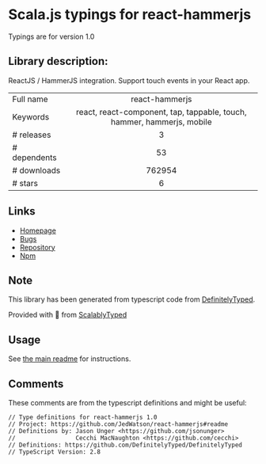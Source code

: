 
# Scala.js typings for react-hammerjs

Typings are for version 1.0

## Library description:
ReactJS / HammerJS integration. Support touch events in your React app.

|                    |                 |
| ------------------ | :-------------: |
| Full name          | react-hammerjs |
| Keywords           | react, react-component, tap, tappable, touch, hammer, hammerjs, mobile |
| # releases         | 3 |
| # dependents       | 53 |
| # downloads        | 762954 |
| # stars            | 6 |

## Links
- [Homepage](https://github.com/JedWatson/react-hammerjs#readme)
- [Bugs](https://github.com/JedWatson/react-hammerjs/issues)
- [Repository](https://github.com/JedWatson/react-hammerjs)
- [Npm](https://www.npmjs.com/package/react-hammerjs)
    


## Note
This library has been generated from typescript code from [DefinitelyTyped](https://definitelytyped.org).

Provided with :purple_heart: from [ScalablyTyped](https://github.com/oyvindberg/ScalablyTyped)

## Usage
See [the main readme](../../readme.md) for instructions.

## Comments

These comments are from the typescript definitions and might be useful:
```
// Type definitions for react-hammerjs 1.0
// Project: https://github.com/JedWatson/react-hammerjs#readme
// Definitions by: Jason Unger <https://github.com/jsonunger>
//                 Cecchi MacNaughton <https://github.com/cecchi>
// Definitions: https://github.com/DefinitelyTyped/DefinitelyTyped
// TypeScript Version: 2.8

```

